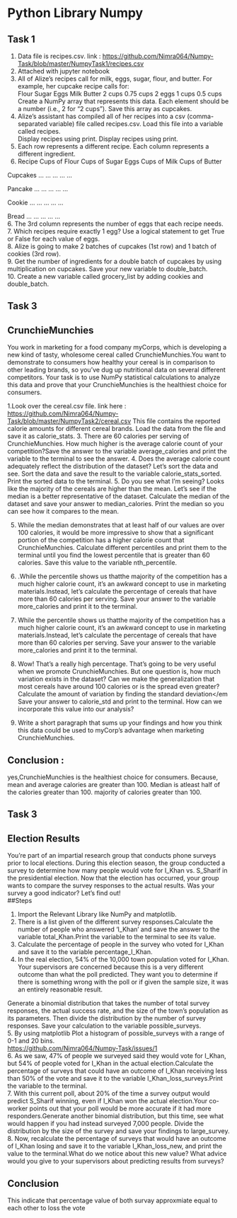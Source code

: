 # Python Library Numpy
## Task 1
1. Data file is recipes.csv. link : https://github.com/Nimra064/Numpy-Task/blob/master/NumpyTask1/recipes.csv  <br>
2. Attached with jupyter notebook <br>
3. All of Alize’s recipes call for milk, eggs, sugar, flour, and butter. For example, her cupcake recipe calls for: <br>
Flour Sugar Eggs Milk Butter 2 cups 0.75 cups 2 eggs 1 cups 0.5 cups Create a NumPy array that represents this data. Each element should be a number (i.e., 2 for “2 cups”). Save this array as cupcakes.<br>
3. Alize’s assistant has compiled all of her recipes into a csv (comma-separated variable) file called recipes.csv. Load this file into a variable called recipes.<br>
Display recipes using print. Display recipes using print.<br>
4. Each row represents a different recipe. Each column represents a different ingredient.<br>
5. Recipe Cups of Flour Cups of Sugar Eggs Cups of Milk Cups of Butter<br>

Cupcakes … … … … … <br>

Pancake … … … … … <br>

Cookie … … … … … <br>

Bread … … … … … <br>
6. The 3rd column represents the number of eggs that each recipe needs. <br>
7. Which recipes require exactly 1 egg? Use a logical statement to get True or False for each value of eggs. <br>
8. Alize is going to make 2 batches of cupcakes (1st row) and 1 batch of cookies (3rd row). <br>
9. Get the number of ingredients for a double batch of cupcakes by using multiplication on cupcakes. Save your new variable to double_batch. <br>
10. Create a new variable called grocery_list by adding cookies and double_batch. <br>


## Task 3
## CrunchieMunchies
You work in marketing for a food company myCorps, which is developing a new kind of tasty, wholesome cereal called CrunchieMunchies.You want to demonstrate to consumers how healthy your cereal is in comparison to other leading brands, so you’ve dug up nutritional data on several different competitors. Your task is to use NumPy statistical calculations to analyze this data and prove that your CrunchieMunchies is the healthiest choice for consumers.<br>

1.Look over the cereal.csv file. link here : https://github.com/Nimra064/Numpy-Task/blob/master/NumpyTask2/cereal.csv  This file contains the reported calorie amounts for different cereal brands. Load the data from the file and save it as calorie_stats.
3. There are 60 calories per serving of CrunchieMunchies. How much higher is the average calorie count of your competition?Save the answer to the variable average_calories and print the variable to the terminal to see the answer.
4. Does the average calorie count adequately reflect the distribution of the dataset? Let’s sort the data and see. Sort the data and save the result to the variable calorie_stats_sorted. Print the sorted data to the terminal.
5. Do you see what I’m seeing? Looks like the majority of the cereals are higher than the mean. Let’s see if the median is a better representative of the dataset.
Calculate the median of the dataset and save your answer to median_calories. Print the median so you can see how it compares to the mean.<br>

5. While the median demonstrates that at least half of our values are over 100 calories, it would be more impressive to show that a significant portion of the competition has a higher calorie count that CrunchieMunchies. Calculate different percentiles and print them to the terminal until you find the lowest percentile that is greater than 60 calories. Save this value to the variable nth_percentile.<br>

6. .While the percentile shows us thatthe majority of the competition has a much higher calorie count, it’s an awkward concept to use in marketing materials.Instead, let’s calculate the percentage of cereals that have more than 60 calories per serving. Save your answer to the variable more_calories and print it to the terminal. <br>

7. While the percentile shows us thatthe majority of the competition has a much higher calorie count, it’s an awkward concept to use in marketing materials.Instead, let’s calculate the percentage of cereals that have more than 60 calories per serving. Save your answer to the variable more_calories and print it to the terminal. <br>

8. Wow! That’s a really high percentage. That’s going to be very useful when we promote CrunchieMunchies. But one question is, how much variation exists in the dataset? Can we make the generalization that most cereals have around 100 calories or is the spread even greater? Calculate the amount of variation by finding the standard deviation</em Save your answer to calorie_std and print to the terminal. How can we incorporate this value into our analysis? <br>

9. Write a short paragraph that sums up your findings and how you think this data could be used to myCorp’s advantage when marketing CrunchieMunchies.<br>
## Conclusion :
yes,CrunchieMunchies is the healthiest choice for consumers. Because, mean and average calories are greater than 100. Median is atleast half of the calories greater than 100. majority of calories greater than 100.

## Task 3
## Election Results
You’re part of an impartial research group that conducts phone surveys prior to local elections. During this election season, the group conducted a survey to determine how many people would vote for I_Khan vs. S_Sharif in the presidential election. Now that the election has occurred, your group wants to compare the survey responses to the actual results. Was your survey a good indicator? Let’s find out! <br> 
##Steps 
1. Import the Relevant Library like NumPy and matplotlib.<br>
2. There is a list given of the different survey responses.Calculate the number of people who answered ‘I_Khan’ and save the answer to the variable total_Khan.Print the variable to the terminal to see its value.<br>
3. Calculate the percentage of people in the survey who voted for I_Khan and save it to the variable percentage_I_Khan.
4. In the real election, 54% of the 10,000 town population voted for I_Khan. Your supervisors are concerned because this is a very different outcome than what the poll predicted. They want you to determine if there is something wrong with the poll or if given the sample size, it was an entirely reasonable result.

Generate a binomial distribution that takes the number of total survey responses, the actual success rate, and the size of the town’s population as its parameters. Then divide the distribution by the number of survey responses. Save your calculation to the variable possible_surveys. <br> 
5. By using matplotlib Plot a histogram of possible_surveys with a range of 0-1 and 20 bins. <br>
https://github.com/Nimra064/Numpy-Task/issues/1 <br>
6. As we saw, 47% of people we surveyed said they would vote for I_Khan, but 54% of people voted for I_Khan in the actual election.Calculate the percentage of surveys that could have an outcome of I_Khan receiving less than 50% of the vote and save it to the variable I_Khan_loss_surveys.Print the variable to the terminal.<br>
7. With this current poll, about 20% of the time a survey output would predict S_Sharif winning, even if I_Khan won the actual election.Your co-worker points out that your poll would be more accurate if it had more responders.Generate another binomial distribution, but this time, see what would happen if you had instead surveyed 7,000 people. Divide the distribution by the size of the survey and save your findings to large_survey.<br>
8. Now, recalculate the percentage of surveys that would have an outcome of I_Khan losing and save it to the variable I_Khan_loss_new, and print the value to the terminal.What do we notice about this new value? What advice would you give to your supervisors about predicting results from surveys? <br>
## Conclusion <br>
This indicate that percentage value of both survay approxmiate equal to each other to loss the vote







